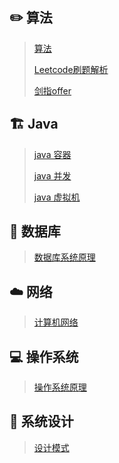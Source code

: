 ##  ✏️ 算法 ##

>  [算法](notes/Algorithm-menu.md)
>
>  [Leetcode刷题解析](notes/leetcode.md)
>
>  [剑指offer](notes/剑指offer.md)



## 🏗 Java

> [java 容器](notes/JAVA容器.md)
>
> [java 并发](notes/JAVA并发.md)
>
> [java 虚拟机](notes/JAVA虚拟机.md)



## 💾 数据库

>  [数据库系统原理](notes/数据库系统原理.md) 



## ☁️ 网络

>[计算机网络](notes/计算机网络.md)



## 💻 操作系统

> [操作系统原理](notes/操作系统原理.md)



## 🎨 系统设计

>  [设计模式](notes/设计模式.md) 